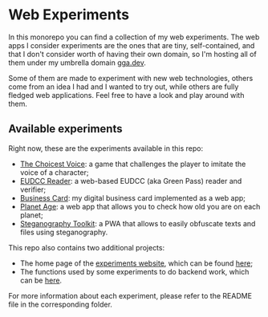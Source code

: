 # Web Experiments

In this monorepo you can find a collection of my web experiments.
The web apps I consider experiments are the ones that are tiny, self-contained,
and that I don't consider worth of having their own domain, so I'm hosting
all of them under my umbrella domain [gga.dev](https://gga.dev).

Some of them are made to experiment with new web technologies, others come
from an idea I had and I wanted to try out, while others are fully fledged
web applications. Feel free to have a look and play around with them.

## Available experiments

Right now, these are the experiments available in this repo:

- [The Choicest Voice](https://github.com/Dabolus/web-experiments/tree/main/src/experiments/choicest-voice):
  a game that challenges the player to imitate the voice of a character;
- [EUDCC Reader](https://github.com/Dabolus/web-experiments/tree/main/src/experiments/eudcc-reader):
  a web-based EUDCC (aka Green Pass) reader and verifier;
- [Business Card](https://github.com/Dabolus/web-experiments/tree/main/src/experiments/me):
  my digital business card implemented as a web app;
- [Planet Age](https://github.com/Dabolus/web-experiments/tree/main/src/experiments/planet-age):
  a web app that allows you to check how old you are on each planet;
- [Steganography Toolkit](https://github.com/Dabolus/web-experiments/tree/main/src/experiments/steganography-toolkit):
  a PWA that allows to easily obfuscate texts and files using steganography.

This repo also contains two additional projects:

- The home page of the [experiments website](https://gga.dev), which can be
  found [here](https://github.com/Dabolus/web-experiments/tree/main/src/home);
- The functions used by some experiments to do backend work, which can be
  [here](https://github.com/Dabolus/web-experiments/tree/main/src/function).

For more information about each experiment, please refer to the README file in
the corresponding folder.
